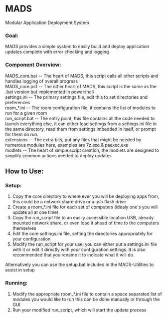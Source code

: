 # MADS
Modular Application Deployment System

### Goal:
MADS provides a simple system to easily build and deploy application updates complete with error checking and logging

### Component Overview:
MADS_core.bat  -- The heart of MADS, this script calls all other scripts and handles logging of overall progress  
MADS_core.ps1  -- The other heart of MADS, this script is the same as the .bat version but implemented in powershell  
settings.ini   -- The primary settings file, edit this to set directories and preferences  
room_*.ini     -- The room configuration file, it contains the list of modules to run for a given room  
run_script.bat -- The entry point, this file contains all the code needed to launch everything else, it can either load settings from a settings.ini file in the same directory, read them from settings imbedded in itself, or prompt for them on run.  
extensions     -- The extra bits, put any files that might be needed by numerous modules here, examples are 7z.exe & psexec.exe  
modlets        -- The heart of simple script creation, the modlets are designed to simplify common actions needed to deploy updates  

## How to Use:

### Setup:
1. Copy the core directory to where ever you will be deploying apps from, this could be a network share drive or a usb flash drive  
2. Create a room_*.ini file for each set of computers (idealy one's you will update all at one time)  
3. Copy the run_script file to an easily accessible location USB, already mounted network share, or even load it ahead of time to the computers themselves  
4. Edit the core settings.ini file, setting the directories appropriately for your configuration  
5. Modify the run_script for your use, you can either put a settings.ini file with it or edit it directly with your configuration settings. It is also recommended that you rename it to indicate what it will do.

Alternatively you can use the setup.bat included in the MADS-Utilities to assist in setup

### Running:

1. Modify the appropriate room_*.ini file to contain a space separated list of modules you would like to run this can be done manually or through the GUI
2. Run your modified run_script, which will start the update process
